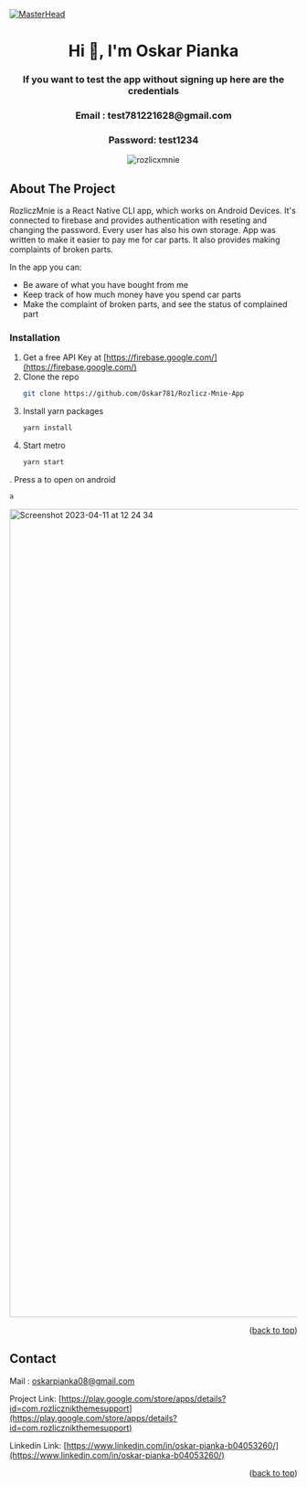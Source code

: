 [![MasterHead](https://teamquest.pl/img/static/blog/reactjs.jpeg)](https://reactnative.dev/)
<h1 align="center">Hi 👋, I'm Oskar Pianka</h1>
<h3 align='center'>If you want to test the app without signing up here are the credentials </h3>
<h3 align='center'> Email : test781221628@gmail.com </h3>
<h3 align='center'> Password: test1234 </h3>

<!-- Improved compatibility of back to top link: See: https://github.com/othneildrew/Best-README-Template/pull/73 -->
<a name="readme-top"></a>

<div align="center">

![rozlicxmnie](https://user-images.githubusercontent.com/97236622/231148717-eba401fb-65f1-494a-95a5-777c1547fe4b.gif)
</div>








<!-- ABOUT THE PROJECT -->
## About The Project

RozliczMnie is a React Native CLI app, which works on Android Devices. It's connected to firebase and provides authentication with reseting and changing the password. Every user has also his own storage. App was written to make it easier to pay me for car parts. It also provides making complaints of broken parts.

In the app you can:
* Be aware of what you have bought from me
* Keep track of how much money have you spend car parts
* Make the complaint of broken parts, and see the status of complained part




### Installation


1. Get a free API Key at [https://firebase.google.com/](https://firebase.google.com/)
2. Clone the repo
   ```sh
   git clone https://github.com/Oskar781/Rozlicz-Mnie-App
   ```
3. Install yarn packages
   ```sh
   yarn install
   ```
4. Start metro
   ```sh
   yarn start
   ```
. Press a to open on android
   ```sh
   a
   ```



<img width="1415" alt="Screenshot 2023-04-11 at 12 24 34" src="https://user-images.githubusercontent.com/97236622/231132819-0bb8e886-2558-48be-a763-5898bf4df999.png">
<p align="right">(<a href="#readme-top">back to top</a>)</p>




<!-- CONTACT -->
## Contact

Mail : oskarpianka08@gmail.com

Project Link: [https://play.google.com/store/apps/details?id=com.rozlicznikthemesupport](https://play.google.com/store/apps/details?id=com.rozlicznikthemesupport)

Linkedin Link: [https://www.linkedin.com/in/oskar-pianka-b04053260/](https://www.linkedin.com/in/oskar-pianka-b04053260/)

<p align="right">(<a href="#readme-top">back to top</a>)</p>

